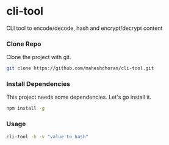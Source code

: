 # cli-tool
CLI tool to encode/decode, hash and encrypt/decrypt content

### Clone Repo

Clone the project with git.

```bash
git clone https://github.com/maheshdhoran/cli-tool.git
```

### Install Dependencies

This project needs some dependencies. Let's go install it.

```bash
npm install -g
```

### Usage

```bash
cli-tool -h -v "value to hash"
```

